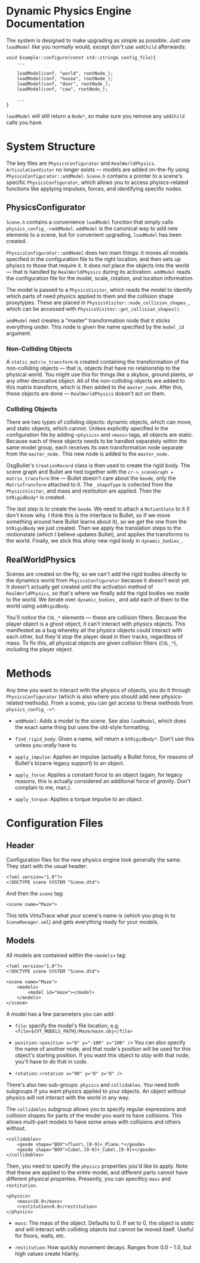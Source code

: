 Dynamic Physics Engine Documentation
====================================

The system is designed to make upgrading as simple as possible. Just use ``loadModel`` like you normally would, except don't use ``addChild`` afterwards:

    void Example::configure(const std::string& config_file){
        ...

        loadModel(conf, "world", rootNode_);
        loadModel(conf, "house", rootNode_);
        loadModel(conf, "door", rootNode_);
        loadModel(conf, "cow", rootNode_);

        ...
    }

``loadModel`` will still return a ``Node*``, so make sure you remove any ``addChild`` calls you have.

# System Structure

The key files are ``PhysicsConfigurator`` and ``RealWorldPhysics``. ``ArticulationVistor`` no longer exists &mdash; models are added on-the-fly using ``PhysicsConfigurator::addModel``. ``Scene.h`` contains a pointer to a scene's specific ``PhysicsConfigurator``, which allows you to access phyiscs-related functions like applying impulses, forces, and identifying specific nodes.

## PhysicsConfigurator

``Scene.h`` contains a convenience ``loadModel`` function that simply calls ``physics_config_->addModel``. ``addModel`` is the canonical way to add new elements to a scene, but for convenient upgrading, ``loadModel`` has been created.

``PhysicsConfigurator::addModel`` does two main things: it moves all models specified in the configuration file to the right location, and then sets up phyiscs to those that require it. It does *not* place the objects into the world &mdash; that is handled by ``RealWorldPhysics`` during its activation. ``addModel`` reads the configuration file for the model, scale, rotation, and location information.

The model is passed to a ``PhysicsVisitor``, which reads the model to identify which parts of need physics applied to them and the collision shape proxytypes. These are placed in ``PhysicsVisitor::node_collision_shapes_``, which can be accessed with ``PhysicsVisitor::get_collision_shapes()``.

``addModel`` next creates a "master" transformation node that it sticks everything under. This node is given the name specified by the ``model_id`` argument.

### Non-Colliding Objects

A ``static_matrix_transform`` is created containing the transformation of the non-colliding objects &mdash; that is, objects that have no relationship to the physical world. You might use this for things like a skybox, ground plants, or any other decorative object. All of the non-colliding objects are added to this matrix transform, which is then added to the ``master_node``. After this, these objects are done &mdash; ``RealWorldPhysics`` doesn't act on them.

### Colliding Objects

There are two types of colliding objects: dynamic objects, which can move, and static objects, which cannot. Unless explicitly specified in the configuration file by adding ``<physics>`` and ``<mass>`` tags, all objects are static. Because each of these objects needs to be handled separately within the same model group, each receives its own transformation node separate from the ``master_node.`` This new node is added to the ``master_node.``

OsgBullet's ``CreationRecord`` class is then used to create the rigid body. The scene graph and Bullet are tied together with the ``cr->_sceneGraph = matrix_transform`` line &mdash; Bullet doesn't care about the ``Geode``, only the ``MatrixTransform`` attached to it. The ``_shapeType`` is collected from the ``PhysicsVisitor``, and mass and restitution are applied. Then the ``btRigidBody*`` is created.

The last step is to create the ``Geode``. We need to attach a ``MotionState`` to it (I don't know why. I think this is the interface to Bullet, so if we move something around here Bullet learns about it), so we get the one from the ``btRigidBody`` we just created. Then we apply the translation steps to the motionstate (which I believe updates Bullet), and applies the transforms to the world. Finally, we stick this shiny new rigid body in ``dynamic_bodies_``.

## RealWorldPhysics

Scenes are created on the fly, so we can't add the rigid bodies directly to the dynamics world from ``PhyiscsConfigurator`` because it doesn't exist yet. It doesn't actually get created until the activation method of ``RealWorldPhysics``, so that's where we finally add the rigid bodies we made to the world. We iterate over ``dynamic_bodies_`` and add each of them to the world using ``addRigidBody``.

You'll notice the ``COL_*`` elements &mdash; these are collision filters. Because the player object is a ghost object, it can't interact with physics objects. This manifested as a bug whereby all the physics objects could interact with each other, but they'd stop the player dead in their tracks, regardless of mass. To fix this, all physical objects are given collision filters (``COL_*``), including the player object.

# Methods

Any time you want to interact with the physics of objects, you do it through ``PhysicsConfigurator`` (which is also where you should add new physics-related methods). From a scene, you can get access to these methods from ``physics_config_->*``.

* ``addModel``: Adds a model to the scene. See also ``loadModel``, which does the exact same thing but uses the old-style formatting.

* ``find_rigid_body``: Given a name, will return a ``btRigidBody*``. Don't use this unless you *really* have to.

* ``apply_impulse``: Applies an impulse (actually a Bullet force, for reasons of Bullet's bizarre legacy support) to an object.

* ``apply_force``: Applies a constant force to an object (again, for legacy reasons, this is actually considered an additional force of *gravity*. Don't complain to me, man.).

* ``apply_torque``: Applies a torque impulse to an object.


# Configuration Files

## Header

Configuration files for the new physics engine look generally the same. They start with the usual header:

    <?xml version="1.0"?>
    <!DOCTYPE scene SYSTEM "Scene.dtd">

And then the ``scene`` tag:

    <scene name="Maze">

This tells VirtuTrace what your scene's name is (which you plug in to ``SceneManager.xml``) and gets everything ready for your models.

## Models

All models are contained within the ``<models>`` tag:

    <?xml version="1.0"?>
    <!DOCTYPE scene SYSTEM "Scene.dtd">

    <scene name="Maze">
        <models>
            <model id="maze"></model>
        </models>
    </scene>

A model has a few parameters you can add:

* ``file``: specify the model's file location, e.g. ``<file>${VT_MODELS_PATH}/Maze/maze.obj</file>``

* ``position``: ``<position x="0" y="-100" z="200" />`` You can also specify the name of another node, and that node's position will be used for this object's starting position. If you want this object to *stay* with that node, you'll have to do that in code.

* ``rotation``: ``<rotation x="90" y="0" z="0" />``

There's also two sub-groups: ``physics`` and ``collidables``. You need both subgroups if you want physics applied to your objects. An object *without* physics will not interact with the world in any way.

The ``collidables`` subgroup allows you to specify regular expressions and collision shapes for parts of the model you want to have collisions. This allows multi-part models to have some areas with collisions and others without.

    <collidables>
        <geode shape="BOX">floor\.[0-9]+_Plane.*</geode>
        <geode shape="BOX">Cube\.[0-9]+_Cube\.[0-9]+</geode>
    </collidables>

Then, you need to specify the ``physics`` properties you'd like to apply. Note that these are applied to the *entire* model, and different parts cannot have different physical properties. Presently, you can specificy ``mass`` and ``restitution``.

    <physics>
        <mass>10.0</mass>
        <restitution>0.8</restitution>
    </physics>

* ``mass``: The mass of the object. Defaults to 0. If set to 0, the object is *static* and will interact with colliding objects but cannot be moved itself. Useful for floors, walls, etc.

* ``restitution``: How quickly movement decays. Ranges from 0.0 &ndash; 1.0, but high values create hilarity.


